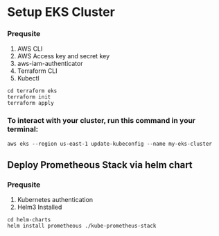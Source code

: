 # Setup EKS Cluster

### Prequsite
1. AWS CLI
2. AWS Access key and secret key
3. aws-iam-authenticator
4. Terraform CLI
5. Kubectl

```
cd terraform eks
terraform init
terraform apply
```
### To interact with your cluster, run this command in your terminal:
```
aws eks --region us-east-1 update-kubeconfig --name my-eks-cluster
```

## Deploy Prometheous Stack via helm chart

### Prequsite
1. Kubernetes authentication
2. Helm3 Installed

```
cd helm-charts
helm install prometheous ./kube-prometheus-stack
```
